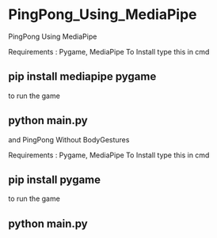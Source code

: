 # PingPong_Using_MediaPipe
PingPong Using MediaPipe


Requirements :
Pygame, MediaPipe 
To Install type this in cmd
## pip install mediapipe pygame 
to run the game 
## python main.py

and 
PingPong Without BodyGestures

Requirements :
Pygame, MediaPipe 
To Install type this in cmd
## pip install pygame 
to run the game 
## python main.py
